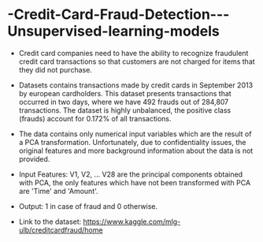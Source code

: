 # -Credit-Card-Fraud-Detection---Unsupervised-learning-models
- Credit card companies need to have the ability to recognize fraudulent credit card transactions so that customers are not charged for items that they did not purchase.  

- Datasets contains transactions made by credit cards in September 2013 by european cardholders. This dataset presents transactions that occurred in two days, where we have 492 frauds out of 284,807 transactions. The dataset is highly unbalanced, the positive class (frauds) account for 0.172% of all transactions. 

- The data contains only numerical input variables which are the result of a PCA transformation. Unfortunately, due to confidentiality issues, the original features and more background information about the data is not provided.

- Input Features: V1, V2, ... V28 are the principal components obtained with PCA, the only features which have not been transformed with PCA are 'Time' and 'Amount'.

- Output: 1 in case of fraud and 0 otherwise. 
- Link to the dataset: https://www.kaggle.com/mlg-ulb/creditcardfraud/home
